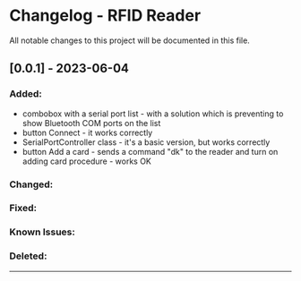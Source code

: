 ﻿# Changelog - RFID Reader

All notable changes to this project will be documented in this file.

## [0.0.1] - 2023-06-04
### Added:
- combobox with a serial port list - with a solution which is preventing to show Bluetooth COM ports on the list
- button Connect - it works correctly
- SerialPortController class - it's a basic version, but works correctly
- button Add a card - sends a command "dk" to the reader and turn on adding card procedure - works OK

### Changed:

### Fixed:

### Known Issues:

### Deleted:

*******************************************************************************************************************************